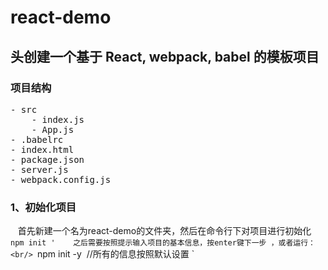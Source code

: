 react-demo
====
头创建一个基于 React, webpack, babel 的模板项目
-------
### 项目结构
<pre>
- src
    - index.js
    - App.js
- .babelrc
- index.html
- package.json
- server.js
- webpack.config.js
</pre>
### 1、初始化项目
    首先新建一个名为react-demo的文件夹，然后在命令行下对项目进行初始化<br/>
`npm init '
    之后需要按照提示输入项目的基本信息，按enter键下一步 ，或者运行：<br/>
`npm init -y  //所有的信息按照默认设置 `
